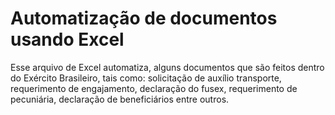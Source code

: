 # Automatização de documentos usando Excel
Esse arquivo de Excel automatiza, alguns documentos que são feitos dentro do Exército Brasileiro, tais como: solicitação de auxílio transporte, requerimento de engajamento, declaração do fusex, requerimento de pecuniária, declaração de beneficiários entre outros.
